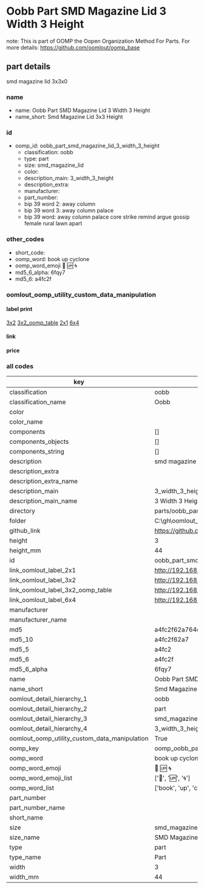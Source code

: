 # Oobb Part SMD Magazine Lid 3 Width 3 Height  

note: This is part of OOMP the Oopen Organization Method For Parts. For more details: https://github.com/oomlout/oomp_base

##  part details
  



smd magazine lid 3x3x0



### name
* name: Oobb Part SMD Magazine Lid 3 Width 3 Height
* name_short: Smd Magazine Lid 3x3 Height
### id
* oomp_id: oobb_part_smd_magazine_lid_3_width_3_height
  * classification: oobb
  * type: part
  * size: smd_magazine_lid
  * color: 
  * description_main: 3_width_3_height
  * description_extra: 
  * manufacturer: 
  * part_number: 
  * bip 39 word 2: away column
  * bip 39 word 3: away column palace
  * bip 39 word: away column palace core strike remind argue gossip female rural lawn apart

### other_codes
* short_code: 
* oomp_word: book up cyclone
* oomp_word_emoji :book: :up: :cyclone:
* md5_6_alpha: 6fqy7
* md5_6: a4fc2f






### oomlout_oomp_utility_custom_data_manipulation
#### label print
[3x2](http://192.168.1.245:1112/?label=oomp%206fqy7)
[3x2_oomp_table](http://192.168.1.108:1112/?label=oomp%206fqy7)
[2x1](http://192.168.1.242:1112/?label=oomp%206fqy7)
[6x4](http://192.168.1.55:1112/?label=oomp%206fqy7)    

#### link

                              

#### price







### all codes 
| key | value |  
| --- | --- |  
| classification | oobb |  
| classification_name | Oobb |  
| color |  |  
| color_name |  |  
| components | [] |  
| components_objects | [] |  
| components_string | [] |  
| description | smd magazine lid 3x3x0 |  
| description_extra |  |  
| description_extra_name |  |  
| description_main | 3_width_3_height |  
| description_main_name | 3 Width 3 Height |  
| directory | parts/oobb_part_smd_magazine_lid_3_width_3_height |  
| folder | C:\gh\oomlout_oobb_version_4_generated_parts\things\oobb_part_smd_magazine_lid_3_width_3_height |  
| github_link | https://github.com/oomlout/oomlout_oomp_part_src/tree/main/parts/oobb_part_smd_magazine_lid_3_width_3_height |  
| height | 3 |  
| height_mm | 44 |  
| id | oobb_part_smd_magazine_lid_3_width_3_height |  
| link_oomlout_label_2x1 | http://192.168.1.242:1112/?label=oomp%206fqy7 |  
| link_oomlout_label_3x2 | http://192.168.1.245:1112/?label=oomp%206fqy7 |  
| link_oomlout_label_3x2_oomp_table | http://192.168.1.108:1112/?label=oomp%206fqy7 |  
| link_oomlout_label_6x4 | http://192.168.1.55:1112/?label=oomp%206fqy7 |  
| manufacturer |  |  
| manufacturer_name |  |  
| md5 | a4fc2f62a764e172d76b83053e4b7083 |  
| md5_10 | a4fc2f62a7 |  
| md5_5 | a4fc2 |  
| md5_6 | a4fc2f |  
| md5_6_alpha | 6fqy7 |  
| name | Oobb Part SMD Magazine Lid 3 Width 3 Height |  
| name_short | Smd Magazine Lid 3x3 Height |  
| oomlout_detail_hierarchy_1 | oobb |  
| oomlout_detail_hierarchy_2 | part |  
| oomlout_detail_hierarchy_3 | smd_magazine_lid |  
| oomlout_detail_hierarchy_4 | 3_width_3_height |  
| oomlout_oomp_utility_custom_data_manipulation | True |  
| oomp_key | oomp_oobb_part_smd_magazine_lid_3_width_3_height |  
| oomp_word | book up cyclone |  
| oomp_word_emoji | :book: :up: :cyclone: |  
| oomp_word_emoji_list | [':book:', ':up:', ':cyclone:'] |  
| oomp_word_list | ['book', 'up', 'cyclone'] |  
| part_number |  |  
| part_number_name |  |  
| short_name |  |  
| size | smd_magazine_lid |  
| size_name | SMD Magazine Lid |  
| type | part |  
| type_name | Part |  
| width | 3 |  
| width_mm | 44 |  
